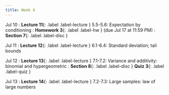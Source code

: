 ```yaml
---
title: Week 4
---
```


Jul 10
: **Lecture 11**{: .label .label-lecture } 5.5-5.6: Expectation by conditioning
: **Homework 3**{: .label .label-hw } (due Jul 17 at 11:59 PM)
: **Section 7**{: .label .label-disc }

Jul 11
: **Lecture 12**{: .label .label-lecture } 6.1-6.4: Standard deviation; tail bounds


Jul 12
: **Lecture 13**{: .label .label-lecture } 7.1-7.2: Variance and additivity: binomial and hypergeometric
: **Section 8**{: .label .label-disc } **Quiz 3**{: .label .label-quiz }

Jul 13
: **Lecture 14**{: .label .label-lecture } 7.2-7.3: Large samples: law of large numbers
